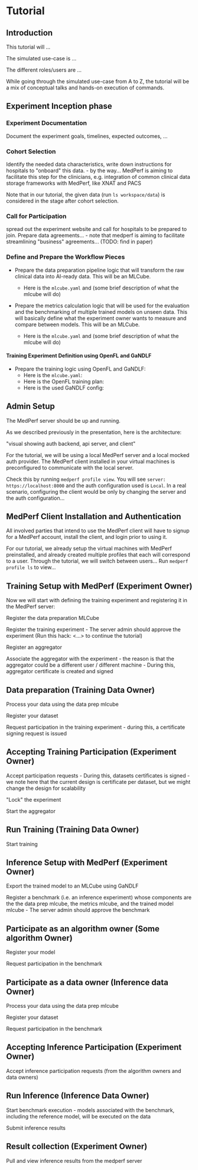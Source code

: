 # Tutorial

## Introduction

This tutorial will ...

The simulated use-case is ...

The different roles/users are  ...

While going through the simulated use-case from A to Z, the tutorial will be a mix of conceptual talks and hands-on execution of commands.

## Experiment Inception phase

### Experiment Documentation

Document the experiment goals, timelines, expected outcomes, ...

### Cohort Selection

Identify the needed data characteristics, write down instructions for hospitals to "onboard" this data.
    - by the way... MedPerf is aiming to facilitate this step for the clinicians, e.g. integration of common clinical data storage frameworks with MedPerf, like XNAT and PACS

Note that in our tutorial, the given data (run `ls workspace/data`) is considered in the stage after cohort selection.

### Call for Participation

spread out the experiment website and call for hospitals to be prepared to join. Prepare data agreements...
    - note that medperf is aiming to facilitate streamlining "business" agreements... (TODO: find in paper)

### Define and Prepare the Workflow Pieces

- Prepare the data preparation pipeline logic that will transform the raw clinical data into AI-ready data. This will be an MLCube.
  - Here is the `mlcube.yaml` and (some brief description of what the mlcube will do)

- Prepare the metrics calculation logic that will be used for the evaluation and the benchmarking of multiple trained models on unseen data. This will basically define what the experiment owner wants to measure and compare between models. This will be an MLCube.
  - Here is the `mlcube.yaml` and (some brief description of what the mlcube will do)

#### Training Experiment Definition using OpenFL and GaNDLF

- Prepare the training logic using OpenFL and GaNDLF:
  - Here is the `mlcube.yaml`:
  - Here is the OpenFL training plan:
  - Here is the used GaNDLF config:

## Admin Setup

The MedPerf server should be up and running.

As we described previously in the presentation, here is the architecture:

"visual showing auth backend, api server, and client"

For the tutorial, we will be using a local MedPerf server and a local mocked auth provider. The MedPerf client installed in your virtual machines is preconfigured to communicate with the local server.

Check this by running `medperf profile view`. You will see `server: https://localhost:8000` and the auth configuration used is `Local`. In a real scenario, configuring the client would be only by changing the server and the auth configuration...

## MedPerf Client Installation and Authentication

All involved parties that intend to use the MedPerf client will have to signup for a MedPerf account, install the client, and login prior to using it.

For our tutorial, we already setup the virtual machines with MedPerf preinstalled, and already created multiple profiles that each will correspond to a user. Through the tutorial, we will switch between users...
Run `medperf profile ls` to view...

## Training Setup with MedPerf (Experiment Owner)

Now we will start with defining the training experiment and registering it in the MedPerf server:

Register the data preparation MLCube

Register the training experiment
    - The server admin should approve the experiment (Run this hack: <...> to continue the tutorial)

Register an aggregator

Associate the aggregator with the experiment
    - the reason is that the aggregator could be a different user / different machine
    - During this, aggregator certificate is created and signed

## Data preparation (Training Data Owner)

Process your data using the data prep mlcube

Register your dataset

Request participation in the training experiment
    - during this, a certificate signing request is issued

## Accepting Training Participation (Experiment Owner)

Accept participation requests
    - During this, datasets certificates is signed
        - we note here that the current design is certificate per dataset, but we might change the design for scalability

"Lock" the experiment

Start the aggregator

## Run Training (Training Data Owner)

Start training

## Inference Setup with MedPerf (Experiment Owner)

Export the trained model to an MLCube using GaNDLF

Register a benchmark (i.e. an inference experiment) whose components are the the data prep mlcube, the metrics mlcube, and the trained model mlcube
    - The server admin should approve the benchmark

## Participate as an algorithm owner (Some algorithm Owner)

Register your model

Request participation in the benchmark

## Participate as a data owner (Inference data Owner)

Process your data using the data prep mlcube

Register your dataset

Request participation in the benchmark

## Accepting Inference Participation (Experiment Owner)

Accept inference participation requests (from the algorithm owners and data owners)

## Run Inference (Inference Data Owner)

Start benchmark execution
    - models associated with the benchmark, including the reference model, will be executed on the data

Submit inference results

## Result collection (Experiment Owner)

Pull and view inference results from the medperf server
